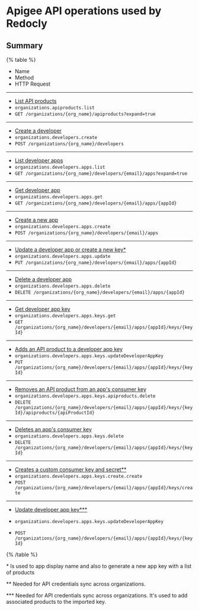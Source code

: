 # Apigee API operations used by Redocly

## Summary

{% table %}

- Name
- Method
- HTTP Request

---

- [List API products](https://cloud.google.com/apigee/docs/reference/apis/apigee/rest/v1/organizations.apiproducts/list)
- `organizations.apiproducts.list`
- `GET /organizations/{org_name}/apiproducts?expand=true`

---

- [Create a developer](https://cloud.google.com/apigee/docs/reference/apis/apigee/rest/v1/organizations.developers/create)
- `organizations.developers.create`
- `POST /organizations/{org_name}/developers`

---

- [List developer apps](https://cloud.google.com/apigee/docs/reference/apis/apigee/rest/v1/organizations.developers.apps/list)
- `organizations.developers.apps.list`
- `GET /organizations/{org_name}/developers/{email}/apps?expand=true`

---

- [Get developer app](https://cloud.google.com/apigee/docs/reference/apis/apigee/rest/v1/organizations.developers.apps/get)
- `organizations.developers.apps.get`
- `GET /organizations/{org_name}/developers/{email}/apps/{appId}`

---

- [Create a new app](https://cloud.google.com/apigee/docs/reference/apis/apigee/rest/v1/organizations.developers.apps/create)
- `organizations.developers.apps.create`
- `POST /organizations/{org_name}/developers/{email}/apps`

---

- [Update a developer app or create a new key\*](https://cloud.google.com/apigee/docs/reference/apis/apigee/rest/v1/organizations.developers.apps/update)
- `organizations.developers.apps.update`
- `PUT /organizations/{org_name}/developers/{email}/apps/{appId}`

---

- [Delete a developer app](https://cloud.google.com/apigee/docs/reference/apis/apigee/rest/v1/organizations.developers.apps/delete)
- `organizations.developers.apps.delete`
- `DELETE /organizations/{org_name}/developers/{email}/apps/{appId}`

---

- [Get developer app key](https://cloud.google.com/apigee/docs/reference/apis/apigee/rest/v1/organizations.developers.apps.keys/get)
- `organizations.developers.apps.keys.get`
- `GET /organizations/{org_name}/developers/{email}/apps/{appId}/keys/{keyId}`

---

- [Adds an API product to a developer app key](https://cloud.google.com/apigee/docs/reference/apis/apigee/rest/v1/organizations.developers.apps.keys/updateDeveloperAppKey)
- `organizations.developers.apps.keys.updateDeveloperAppKey`
- `PUT /organizations/{org_name}/developers/{email}/apps/{appId}/keys/{keyId}`

---

- [Removes an API product from an app's consumer key](https://cloud.google.com/apigee/docs/reference/apis/apigee/rest/v1/organizations.developers.apps.keys.apiproducts/delete)
- `organizations.developers.apps.keys.apiproducts.delete`
- `DELETE /organizations/{org_name}/developers/{email}/apps/{appId}/keys/{keyId}/apiproducts/{apiProductId}`

---

- [Deletes an app's consumer key](https://cloud.google.com/apigee/docs/reference/apis/apigee/rest/v1/organizations.developers.apps.keys/delete)
- `organizations.developers.apps.keys.delete`
- `DELETE /organizations/{org_name}/developers/{email}/apps/{appId}/keys/{keyId}`

---

- [Creates a custom consumer key and secret\*\*](https://cloud.google.com/apigee/docs/reference/apis/apigee/rest/v1/organizations.developers.apps.keys/create)
- `organizations.developers.apps.keys.create.create`
- `POST /organizations/{org_name}/developers/{email}/apps/{appId}/keys/create`

---

- [Update developer app key\*\*\*](https://cloud.google.com/apigee/docs/reference/apis/apigee/rest/v1/organizations.developers.apps.keys/updateDeveloperAppKey)
- `organizations.developers.apps.keys.updateDeveloperAppKey`

- `POST /organizations/{org_name}/developers/{email}/apps/{appId}/keys/{keyId}`

{% /table %}

\* Is used to app display name and also to generate a new app key with a list of products

\*\* Needed for API credentials sync across organizations.

\*\*\* Needed for API credentials sync across organizations.
It's used to add associated products to the imported key.
